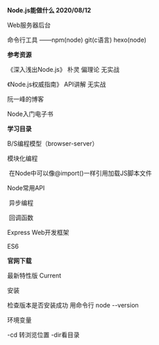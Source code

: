 **Node.js能做什么 2020/08/12**

Web服务器后台

命令行工具 ——npm(node)  git(c语言)  hexo(node)



**参考资源**

《深入浅出Node.js》 朴灵 偏理论 无实战

《Node.js权威指南》 API讲解 无实战

阮一峰的博客

Node入门电子书



**学习目录**

B/S编程模型（browser-server）

模块化编程

​         在Node中可以像@import()一样引用加载JS脚本文件

Node常用API

​          异步编程 

​           回调函数

Express Web开发框架

ES6



**官网下载**

最新特性版 Current

安装

检查版本是否安装成功 用命令行 node --version 

环境变量



-cd 转浏览位置 -dir看目录